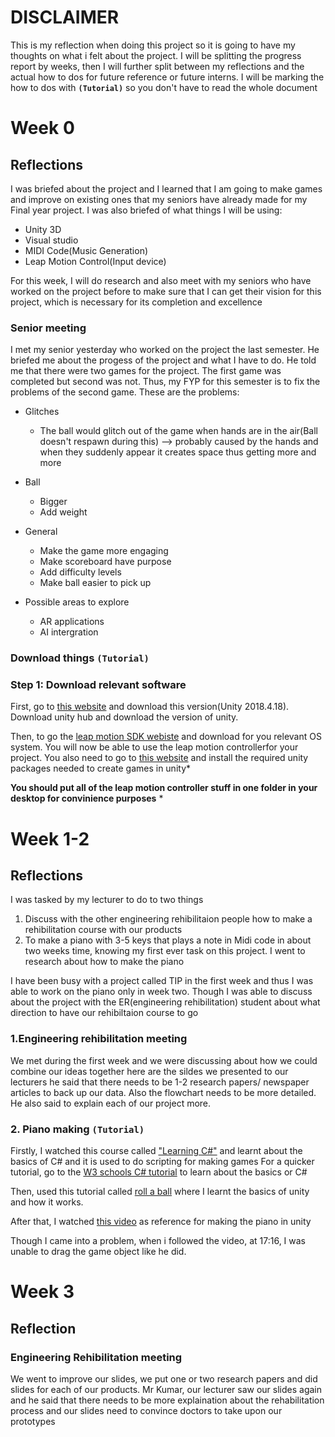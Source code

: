 # DISCLAIMER
This is my reflection when doing this project so it is going to have my thoughts on what i felt about the project.
I will be splitting the progress report by weeks, then I will further split between my reflections and the actual how to dos for future reference or future interns. I will be marking the how to dos with **``(Tutorial)``** so you don't have to read the whole document

# Week 0
## Reflections
I was briefed about the project and I learned that I am going to make games and improve on existing ones that my seniors have already made for my Final year project.
 I was also briefed of what things I will be using:
 * Unity 3D
 * Visual studio
 * MIDI Code(Music Generation)
  * Leap Motion Control(Input device)

For this week, I will do research and also meet with my seniors who have worked on the project before to make sure that I can get their vision for this project, which is necessary for its completion and excellence

### Senior meeting
I met my senior yesterday who worked on the project the last semester. He briefed me about the progess of the project and what I have to do. He told me that there were two games for the project. The first game was completed but second was not. Thus, my FYP for this semester is to fix the problems of the second game.
These are the problems:
* Glitches
	* The ball would glitch out of the game when hands are in the air(Ball doesn't respawn during this) --> probably caused by the hands and when they suddenly appear it creates space thus getting more and more

* Ball       
	* Bigger
	* Add weight

* General
	* Make the game more engaging
	* Make scoreboard have purpose
	* Add difficulty levels
	* Make ball easier to pick up
* Possible areas to explore
	* AR applications
	* AI intergration
	
### Download things ``(Tutorial)``
### Step 1: Download relevant software
First, go to [this website](https://unity3d.com/get-unity/download/archive) and download this version(Unity 2018.4.18). Download unity hub and download the version of unity.

Then, to go the [leap motion SDK webiste](https://developer.leapmotion.com/sdk-leap-motion-controller/) and download for you relevant OS system. You will now be able to use the leap motion controllerfor your project.
You also need to go to [this website](https://developer.leapmotion.com/unity) and install the required unity packages needed to create games in unity*

**You should put all of the leap motion controller stuff in one folder in your desktop for convinience purposes**
*





# Week 1-2
## Reflections
I was tasked by my lecturer to do to two things 
1.  Discuss with the other engineering rehibilitaion people how to make a rehibilitation course with our products
2. To make a piano with 3-5 keys that plays a note in Midi code in about two weeks time, knowing my first ever task on this project. I went to research about how to make the piano

I have been busy with a project called TIP in the first week and thus I was able to work on the piano only in week two. Though I was able to discuss about the project with the ER(engineering rehibilitation) student about what direction to have our rehibiltaion course to go

### 1.Engineering rehibilitation meeting
We met during the first week and we were discussing about how we could combine our ideas together here are the sildes we presented to our lecturers
he said that there needs to be 1-2 research papers/ newspaper articles to back up our data. Also the flowchart needs to be more detailed.
He also said to explain each of our project more.


### 2. Piano making ``(Tutorial)``
Firstly, I watched this course called ["Learning C#"](https://www.linkedin.com/learning/learning-c-sharp-3/welcome?u=2122804) and learnt about the basics of C# and it is used to do scripting for making games
For a quicker tutorial, go to the [W3 schools C# tutorial](https://www.w3schools.com/cs/default.asp) to learn about the basics or C#


Then, used this tutorial called [roll a ball](https://learn.unity.com/project/roll-a-ball) where I learnt the basics of unity and how it works.

After that, I watched [this video](https://www.youtube.com/watch?v=bkE1YSSdOLU) as reference for making the piano in unity

Though I came into a problem, when i followed the video, at 17:16, I was unable to drag the game object like he did.

# Week 3
## Reflection
### Engineering Rehibilitation meeting
We went to improve our slides, we put one or two research papers and did slides for each of our products. Mr Kumar, our lecturer saw our slides again and he said that there needs to be more explaination about the rehabilitation process and our slides need to convince doctors to take upon our prototypes
<!--stackedit_data:
eyJoaXN0b3J5IjpbLTIwMzMxMzMzNzAsNTY4OTY5OTA2LC05Nz
Q3MDc3MjQsNjY0NDM1MzM4LC0xNzgyNjI5MTk4LDQxMjQ3NzAy
OCw2NTc0ODUxNjAsLTEyODMwODk3NTUsLTEyMjAxNjQ3ODksND
cyMzMxMzU1LDk0MDYzOTMyOSwxMzI2NTAxNzU0LC0xNjY5MzIz
NDA3LC00NDgyNTQwNDcsLTk3OTIyMjU3NywtODgzNjQwMSwtMT
Q3MTcwMDI1NSwtNjU4NjQ5NTUyLC0yMDA1Njc1MzgxLC0xOTQ4
NTY4MjQ4XX0=
-->